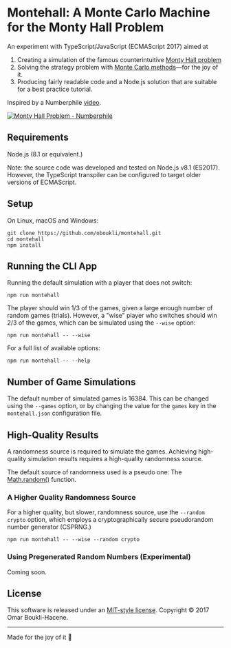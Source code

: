 # Montehall: A Monte Carlo Machine for the Monty Hall Problem

An experiment with TypeScript/JavaScript (ECMAScript 2017) aimed at

1. Creating a simulation of the famous counterintuitive [Monty Hall problem](https://en.wikipedia.org/wiki/Monty_Hall_problem)
1. Solving the strategy problem with [Monte Carlo methods](https://en.wikipedia.org/wiki/Monte_Carlo_method#Definitions)—for the joy of it.
1. Producing fairly readable code and a Node.js solution that are suitable for a best practice tutorial.

Inspired by a Numberphile [video](https://www.youtube.com/watch?v=4Lb-6rxZxx0).

[![Monty Hall Problem - Numberphile](https://img.youtube.com/vi/4Lb-6rxZxx0/0.jpg)
](https://www.youtube.com/watch?v=4Lb-6rxZxx0)

## Requirements

Node.js (8.1 or equivalent.)

Note: the source code was developed and tested on Node.js v8.1 (ES2017). However, the TypeScript transpiler can be configured to target older versions of ECMAScript.

## Setup

On Linux, macOS and Windows:

```
git clone https://github.com/oboukli/montehall.git
cd montehall
npm install
```

## Running the CLI App

Running the default simulation with a player that does not switch:

```
npm run montehall
```

The player should win 1/3 of the games, given a large enough number of random games (trials). However, a "wise" player who switches should win 2/3 of the games, which can be simulated using the ```--wise``` option:

```
npm run montehall -- --wise
```

For a full list of available options:

```
npm run montehall -- --help
```

## Number of Game Simulations

The default number of simulated games is 16384. This can be changed using the ```--games``` option, or by changing the value for the ```games``` key in the ```montehall.json``` configuration file.

## High-Quality Results

A randomness source is required to simulate the games. Achieving high-quality simulation results requires a high-quality randomness source.

The default source of randomness used is a pseudo one: The [Math.random()](https://developer.mozilla.org/en-US/docs/Web/JavaScript/Reference/Global_Objects/Math/random) function.

### A Higher Quality Randomness Source

For a higher quality, but slower, randomness source, use the ```--random crypto``` option, which employs a cryptographically secure pseudorandom number generator (CSPRNG.)

```
npm run montehall -- --wise --random crypto
```

### Using Pregenerated Random Numbers (Experimental)

Coming soon.

## License

This software is released under an [MIT-style license](LICENSE). Copyright © 2017 Omar Boukli-Hacene.

---

Made for the joy of it 🐻